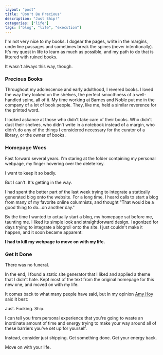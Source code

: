 ```yaml
---
layout: "post"
title: "Don't Be Precious"
description: "Just Ship!"
categories: ["life"]
tags: ["blog", "life", "execution"]
---
```


I'm not very nice to my books. I dogear the pages, write in the margins, underline passages and sometimes break the spines (never intentionally). It's my quest in life to learn as much as possible, and my path to do that is littered with ruined books.

It wasn't always this way, though.

### Precious Books

Throughout my adolescence and early adulthood, I revered books. I loved the way they looked on the shelves, the perfect smoothness of a well-handled spine, all of it. My time working at Barnes and Noble put me in the company of a lot of book people. They, like me, held a similar reverence for the printed word. 

I looked askance at those who didn't take care of their books. Who didn't dust their shelves, who didn't write in a notebook instead of a margin, who didn't do any of the things I considered necessary for the curator of a library, or the owner of books.

### Homepage Woes

Fast forward several years. I'm staring at the folder containing my personal webpage, my finger hovering over the delete key.

I want to keep it so badly.

But I can't. It's getting in the way.

I had spent the better part of the last week trying to integrate a statically generated blog onto the website. For a long time, I heard calls to start a blog from many of my favorite online columnists, and thought "That would be a good thing to do...on another day." 

By the time I wanted to actually start a blog, my homepage sat before me, taunting me. I liked its simple look and straightforward design. I agonized for days trying to integrate a blogroll onto the site. I just couldn't make it happen, and it soon became apparent:

**I had to kill my webpage to move on with my life.**

### Get It Done

There was no funeral.

In the end, I found a static site generator that I liked and applied a theme that I didn't hate. Kept most of the text from the original homepage for this new one, and moved on with my life.

It comes back to what many people have said, but in my opinion [Amy Hoy](https://stackingthebricks.com/) said it best: 

Just. Fucking. Ship.

I can tell you from personal experience that you're going to waste an inordinate amount of time and energy trying to make your way around all of these barriers you've set up for yourself.

Instead, consider just shipping. Get something done. Get your energy back.

Move on with your life.